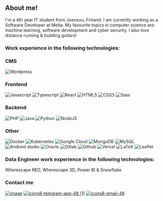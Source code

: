 ## About me!

I'm a 4th year IT student from Joensuu, Finland. I am currently working as a Software Developer at Meita. My favourite topics in computer science are: machine learning, software development and cyber security. I also love distance running & building guitars! 

### Work experience in the following technologies:

### CMS

![Wordpress](https://img.shields.io/badge/Wordpress-21759B?style=for-the-badge&logo=wordpress&logoColor=white])


### Frontend

![Javascript](https://img.shields.io/badge/javascript-%23323330.svg?style=for-the-badge&logo=javascript&logoColor=%23F7DF1E) 
![Typescript](https://shields.io/badge/TypeScript-3178C6?style=for-the-badge&logo=TypeScript&logoColor=FFF) 
![React](https://img.shields.io/badge/React-61DAFB?style=for-the-badge&logo=React&logoColor=black)
![HTML5](https://img.shields.io/badge/html5-%23E34F26.svg?style=for-the-badge&logo=html5&logoColor=white)
![CSS3](https://img.shields.io/badge/css3-%231572B6.svg?style=for-the-badge&logo=css3&logoColor=white)
![Sass](https://img.shields.io/badge/Sass-CC6699?style=for-the-badge&logo=Sass&logoColor=white)

### Backend

![PHP](https://img.shields.io/badge/php-%23777BB4.svg?style=for-the-badge&logo=php&logoColor=white)
![Java](https://img.shields.io/badge/Java-ED8B00?style=for-the-badge&logoColor=white) 
![Python](https://img.shields.io/badge/python-3670A0?style=for-the-badge&logo=python&logoColor=white)
![NodeJS](https://img.shields.io/badge/node.js-6DA55F?style=for-the-badge&logo=node.js&logoColor=white)

### Other

![Docker](https://img.shields.io/badge/docker-%230db7ed.svg?style=for-the-badge&logo=docker&logoColor=white)
![Kubernetes](https://img.shields.io/badge/kubernetes-%23326ce5.svg?style=for-the-badge&logo=kubernetes&logoColor=white)
![Google Cloud](https://img.shields.io/badge/GoogleCloud-%234285F4.svg?style=for-the-badge&logo=google-cloud&logoColor=white)
![MongoDB](https://img.shields.io/badge/MongoDB-%234ea94b.svg?style=for-the-badge&logo=mongodb&logoColor=white)
![MySQL](https://img.shields.io/badge/mysql-%2300f.svg?style=for-the-badge&logo=mysql&logoColor=white)
![Android studio](https://img.shields.io/badge/Android-3DDC84?style=for-the-badge&logo=android&logoColor=white) 
![Oracle](https://img.shields.io/badge/Oracle-F80000?style=for-the-badge&logo=Oracle&logoColor=white) 
![Gitlab](https://img.shields.io/badge/Gitlab-FC6D26?style=for-the-badge&logo=Gitlab&logoColor=white) 
![Github](https://img.shields.io/badge/Github-181717?style=for-the-badge&logo=Github&logoColor=white) 
![Vercel](https://img.shields.io/badge/Vercel-black?style=for-the-badge&logo=vercel&logoColor=white) ![LaTeX](https://img.shields.io/badge/LaTex-008080?style=for-the-badge&logo=LaTeX&logoColor=white) 
![Leaflet](https://img.shields.io/badge/Leaflet-199900?style=for-the-badge&logo=Leaflet&logoColor=white)


### Data Engineer work experience in the following technologies:
Wherescape RED, Wherescape 3D, Power BI & Snowflake

### Contact me
[![image](https://user-images.githubusercontent.com/72581705/144093004-9ed6b658-c668-4673-91ab-37374d838d5d.png)][1] [![icons8-telegram-app-48 (1)](https://user-images.githubusercontent.com/72581705/144093652-4659db15-2278-47d1-817d-d68449f62296.png)][2] [![icons8-gmail-48](https://user-images.githubusercontent.com/72581705/149047734-f01f9f63-62da-41cf-833e-d18a6ac5a823.png)][3]


[1]:https://www.linkedin.com/in/eetukarttunen/
[2]: https://t.me/eetukarttunen
[3]: mailto:eetu.a.karttunen@gmail.com
